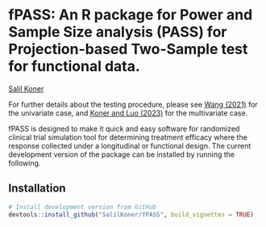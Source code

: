 
<!-- README.md is generated from README.Rmd. Please edit that file -->
<!-- # pkgdown <img src="man/figures/logo.png" align="right" alt="" width="120" /> -->
<!-- <!-- badges: start -->
<!-- [![CRAN Status](https://www.r-pkg.org/badges/version/pkgdown)](https://cran.r-project.org/package=pkgdown){.pkgdown-release} -->
<!-- [![R-CMD-check](https://github.com/r-lib/pkgdown/workflows/R-CMD-check/badge.svg)](https://github.com/r-lib/pkgdown/actions){.pkgdown-devel} -->
<!-- [![Codecov test coverage](https://codecov.io/gh/r-lib/pkgdown/branch/main/graph/badge.svg)](https://app.codecov.io/gh/r-lib/pkgdown?branch=main) -->
<!-- badges: end -->

# fPASS: An R package for Power and Sample Size analysis (PASS) for Projection-based Two-Sample test for functional data.

[Salil Koner](https://biostat.duke.edu/profile/salil-koner)

For further details about the testing procedure, please see [Wang
(2021)](https://doi.org/10.1214/21-EJS1802) for the univariate case, and
[Koner and Luo (2023)](https://arxiv.org/abs/2302.05612) for the
multivariate case.

fPASS is designed to make it quick and easy software for randomized
clinical trial simulation tool for determining treatment efficacy where
the response collected under a longitudinal or functional design. The
current development version of the package can be installed by running
the following.

## Installation

<!-- ::: .pkgdown-release -->
<!-- ```{r, eval = FALSE} -->
<!-- # Install released version from CRAN -->
<!-- install.packages("pkgdown") -->
<!-- ``` -->
<!-- ::: -->

<div class=".pkgdown-devel">

``` r
# Install development version from GitHub
devtools::install_github("SalilKoner/fPASS", build_vignettes = TRUE)
```

</div>
